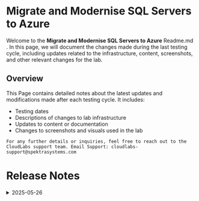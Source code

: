 # Migrate and Modernise SQL Servers to Azure
Welcome to the **Migrate and Modernise SQL Servers to Azure** Readme.md . In this page, we will document the changes made during the last testing cycle, including updates related to the infrastructure, content, screenshots, and other relevant changes for the lab.

## Overview

This Page contains detailed notes about the latest updates and modifications made after each testing cycle. It includes:

- Testing dates
- Descriptions of changes to lab infrastructure
- Updates to content or documentation
- Changes to screenshots and visuals used in the lab

`For any further details or inquiries, feel free to reach out to the CloudLabs support team. Email Support: cloudlabs-support@spektrasystems.com`

# Release Notes

<details>
  <summary>2025-05-26</summary>

### Release Date: 2025-05-26

- **Change**: The lab was originally tested a year ago, so this involved a complete re-onboarding. While the core content remained unchanged, extensive updates were made to reflect the latest UI enhancements, including revising nearly all screenshots to align with the current user experience.
  
- **Testing Date**: 2025-05-26

## Infrastructure Changes

   NA

## Content Changes

  - There has been a UI update in Microsoft Azure for the Migration Wizard. Therefore, the lab guide for **Module 3** has been updated accordingly.

## Screenshot Updates

  - **Change**: Updated almost all the screenshots for the whole lab to reflect the latest UI changes in the Environment and also the Azure portal.

## Validation

   NA

## Testing Notes

- **Test Validation Summary**: Validated the lab guide steps, updated the content to reflect the latest UI changes, and reorganized exercises for better alignment with the overall lab flow.


---
</details>
